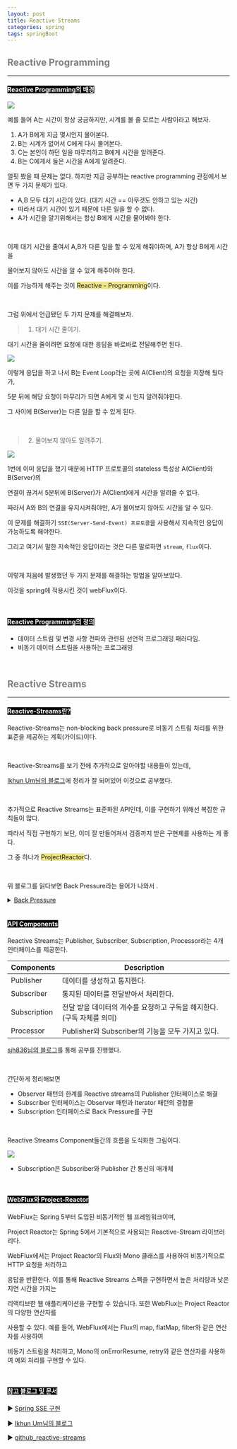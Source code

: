 ```yaml
---
layout: post
title: Reactive Streams
categories: spring
tags: springBoot
---
```


## <span style="color:gray">Reactive Programming</span>

---

#### <span style="background-color:black; color:white">Reactive Programming의 배경</span>

<img src = "/assets/img/spring/reactive/exImg.png">

예를 들어 A는 시간이 항상 궁금하지만, 시계를 볼 줄 모르는 사람이라고 해보자.

1. A가 B에게 지금 몇시인지 물어본다.
2. B는 시계가 없어서 C에게 다시 물어본다.
3. C는 본인이 하던 일을 마무리하고 B에게 시간을 알려준다.
4. B는 C에게서 들은 시간을 A에게 알려준다.

얼핏 봤을 때 문제는 없다. 하지만 지금 공부하는 reactive programming 관점에서 보면 두 가지 문제가 있다.

- A,B 모두 대기 시간이 있다. (대기 시간 == 아무것도 안하고 있는 시간)
- 따라서 대기 시간이 있기 때문에 다른 일을 할 수 없다.
- A가 시간을 알기위해서는 항상 B에게 시간을 물어봐야 한다.

<br>

이제 대기 시간을 줄여서 A,B가 다른 일을 할 수 있게 해줘야하며, A가 항상 B에게 시간을 

물어보지 않아도 시간을 알 수 있게 해주어야 한다. 

이를 가능하게 해주는 것이 <span style="background-color:#F0E68C">Reactive - Programming</span>이다.

<br>

그럼 위에서 언급됐던 두 가지 문제를 해결해보자.

> 1. 대기 시간 줄이기.

대기 시간을 줄이려면 요청에 대한 응답을 바로바로 전달해주면 된다.

<img src = "/assets/img/spring/reactive/exImg2.png">

이렇게 응답을 하고 나서 B는 Event Loop라는 곳에 A(Client)의 요청을 저장해 뒀다가,

5분 뒤에 해당 요청이 마무리가 되면 A에게 몇 시 인지 알려줘야한다.

그 사이에 B(Server)는 다른 일을 할 수 있게 된다.

<br>

> 2. 물어보지 않아도 알려주기.

<img src = "/assets/img/spring/reactive/exImg3.png">

1번에 이미 응답을 했기 때문에 HTTP 프로토콜의 stateless 특성상 A(Client)와 B(Server)의 

연결이 끊겨서 5분뒤에 B(Server)가 A(Client)에게 시간을 알려줄 수 없다.

따라서 A와 B의 연결을 유지시켜줘야만, A가 물어보지 않아도 시간을 알 수 있다.

이 문제를 해결하기 `SSE(Server-Send-Event) 프로토콜`을 사용해서 지속적인 응답이 가능하도록 해야한다.

그리고 여기서 말한 지속적인 응답이라는 것은 다른 말로하면 `stream`, `flux`이다.

<br>

이렇게 처음에 발생했던 두 가지 문제를 해결하는 방법을 알아보았다.

이것을 spring에 적용시킨 것이 webFlux이다.

<br>

#### <span style="background-color:black; color:white">Reactive Programming의 정의</span>

- 데이터 스트림 및 변경 사항 전파와 관련된 선언적 프로그래밍 패러다임. 
- 비동기 데이터 스트림을 사용하는 프로그래밍

<br>

## <span style="color:gray">Reactive Streams</span>

---

#### <span style="background-color:black; color:white">Reactive-Streams란?</span>

Reactive-Streams는 non-blocking back pressure로 비동기 스트림 처리를 위한 표준을 제공하는 계획(가이드)이다.

<br>

Reactive-Streams를 보기 전에 추가적으로 알아야할 내용들이 있는데, 

<a href="https://engineering.linecorp.com/ko/blog/reactive-streams-with-armeria-1" target="_blank">Ikhun Um님의 블로그</a>에 정리가 잘 되어있어 이것으로 공부했다.

<br>

추가적으로 Reactive Streams는 표준화된 API인데, 이를 구현하기 위해선 복잡한 규칙들이 많다.

따라서 직접 구현하기 보단, 이미 잘 만들어져서 검증까지 받은 구현체를 사용하는 게 좋다.

그 중 하나가 <span style="background-color:#F0E68C">ProjectReactor</span>다.

<br>

위 블로그를 읽다보면 Back Pressure라는 용어가 나와서 .

<details>
<summary><u>Back Pressure</u></summary>
<div markdown="1">

<br>

Back Pressure를 이해하기 위해선 Observer 패턴의 push, pull 방법의 차이를 이해해야한다.

Back Pressuer는 pull 방식을 사용하고 정의하자면 다음과 같다.

|key word|description|
|--------|-----------|
|Back Pressure|구독자가 수용할 수 있는 만큼만 발행자에게 데이터를 요청하는 방식|

</div>
</details>

<br>

#### <span style="background-color:black; color:white">API Components</span>

Reactive Streams는 Publisher, Subscriber, Subscription, Processor라는 4개 인터페이스를 제공한다.

|Components|Description|
|----------|-----------|
|Publisher|데이터를 생성하고 통지한다.|
|Subscriber|통지된 데이터를 전달받아서 처리한다.|
|Subscription|전달 받을 데이터의 개수를 요청하고 구독을 해지한다. (구독 자체를 의미)|
|Processor|Publisher와 Subscriber의 기능을 모두 가지고 있다.|

<a href="https://sjh836.tistory.com/182" target="_blank">sjh836님의 블로그</a>를 통해 공부를 진행했다.

<br>

간단하게 정리해보면

- Observer 패턴의 한계를 Reactive streams의 Publisher 인터페이스로 해결
- Subscriber 인터페이스는 Observer 패턴과 Iterator 패턴의 결합물
- Subscription 인터페이스로 Back Pressure를 구현

<br>

Reactive Streams Component들간의 흐름을 도식화한 그림이다.

<img src = "/assets/img/spring/reactive/pub-sub.png"><br>

- Subscription은 Subscriber와 Publisher 간 통신의 매개체

<br>

#### <span style="background-color:black; color:white">WebFlux와 Project-Reactor</span>

WebFlux는 Spring 5부터 도입된 비동기적인 웹 프레임워크이며, 

Project Reactor는 Spring 5에서 기본적으로 사용되는 Reactive-Stream 라이브러리다.

WebFlux에서는 Project Reactor의 Flux와 Mono 클래스를 사용하여 비동기적으로 HTTP 요청을 처리하고 

응답을 반환한다. 이를 통해 Reactive Streams 스펙을 구현하면서 높은 처리량과 낮은 지연 시간을 가지는 

리액티브한 웹 애플리케이션을 구현할 수 있습니다. 또한 WebFlux는 Project Reactor의 다양한 연산자를 

사용할 수 있다. 예를 들어, WebFlux에서는 Flux의 map, flatMap, filter와 같은 연산자를 사용하여 

비동기 스트림을 처리하고, Mono의 onErrorResume, retry와 같은 연산자를 사용하여 예외 처리를 구현할 수 있다.

<br>

#### <span style="background-color:black; color:white">참고 블로그 및 문서</span>

▶︎ <a href="https://tecoble.techcourse.co.kr/post/2022-10-11-server-sent-events/" target="_blank">Spring SSE 구현</a>

▶︎ <a href="https://engineering.linecorp.com/ko/blog/reactive-streams-with-armeria-1" target="_blank">Ikhun Um님의 블로그</a>

▶︎ <a href="https://github.com/reactive-streams/reactive-streams-jvm/tree/v1.0.4" target="_blank">github_reactive-streams</a>
